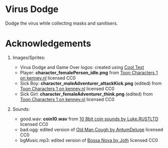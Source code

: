 # Virus Dodge

Dodge the virus while collecting masks and sanitisers.

# Acknowledgements

1. Images/Sprites:
    - Virus Dodge and Game Over logos: created using [Cool Text](https://cooltext.com/Logo-Design-Easy)
    - Player: **character_femalePerson_idle.png** from [Toon Characters 1 on kenney.nl](https://kenney.nl/assets/toon-characters-1) licensed CC0
    - Sick Boy: **character_maleAdventurer_attackKick.png** (edited) from [Toon Characters 1 on kenney.nl](https://kenney.nl/assets/toon-characters-1) licensed CC0
    - Sick Girl: **character_femaleAdventurer_think.png** (edited) from [Toon Characters 1 on kenney.nl](https://kenney.nl/assets/toon-characters-1) licensed CC0

2. Sounds:
    - good.wav: **coin10.wav** from [10 8bit coin sounds by Luke.RUSTLTD](https://opengameart.org/content/10-8bit-coin-sounds) licensed CC0
    - bad.ogg: edited version of [Old Man Cough by AntumDeluge](https://opengameart.org/content/old-man-cough) licensed CC0
    - bgMusic.mp3: edited version of [Bossa Nova by Joth](https://opengameart.org/content/bossa-nova) licensed CC0